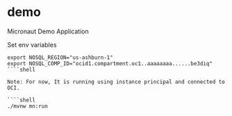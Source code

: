# demo
Micronaut Demo Application

Set env variables

````shell
export NOSQL_REGION="us-ashburn-1"
export NOSQL_COMP_ID="ocid1.compartment.oc1..aaaaaaaa......be3diq"
````shell

Note: For now, It is running using instance principal and connected to OCI.

````shell
./mvnw mn:run
````

